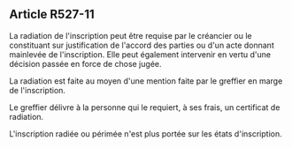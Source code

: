 Article R527-11
----
La radiation de l'inscription peut être requise par le créancier ou le
constituant sur justification de l'accord des parties ou d'un acte donnant
mainlevée de l'inscription. Elle peut également intervenir en vertu d'une
décision passée en force de chose jugée.

La radiation est faite au moyen d'une mention faite par le greffier en marge de
l'inscription.

Le greffier délivre à la personne qui le requiert, à ses frais, un certificat de
radiation.

L'inscription radiée ou périmée n'est plus portée sur les états d'inscription.
